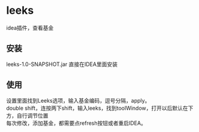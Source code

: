 # leeks
idea插件，查看基金

## 安装  
leeks-1.0-SNAPSHOT.jar 直接在IDEA里面安装  

## 使用  
设置里面找到Leeks选项，输入基金编码，逗号分隔，apply。  
double shift，连按两下shift，输入leeks，找到toolWindow，打开以后默认在下方，自行调节位置  
每次修改，添加基金，都需要点refresh按钮或者重启IDEA。
